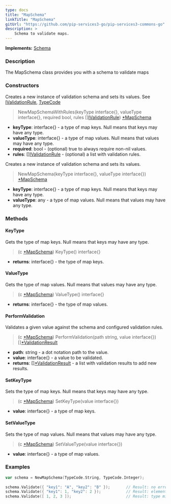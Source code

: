 ```yaml
---
type: docs
title: "MapSchema"
linkTitle: "MapSchema"
gitUrl: "https://github.com/pip-services3-go/pip-services3-commons-go"
description: >
    Schema to validate maps.
---
```


**Implements:** [Schema](../schema)

### Description

The MapSchema class provides you with a schema to validate maps

### Constructors
Creates a new instance of validation schema and sets its values.
See [IValidationRule](../ivalidation_rule), [TypeCode](../convert/type_code)

> NewMapSchemaWithRules(keyType interface{}, valueType interface{}, required bool, rules [][IValidationRule](../ivalidation_rule)) [*MapSchema]()

- **keyType**: interface{} - a type of map keys. Null means that keys may have any type.
- **valueType**: interface{} - a type of map values. Null means that values may have any type.
- **required**: bool - (optional) true to always require non-nil values.
- **rules**: [][IValidationRule](../ivalidation_rule) - (optional) a list with validation rules.


Creates a new instance of validation schema and sets its values.

> NewMapSchema(keyType interface{}, valueType interface{}) [*MapSchema]()

- **keyType**: interface{} - a type of map keys. Null means that keys may have any type.
- **valueType**: any - a type of map values. Null means that values may have any type.


### Methods

#### KeyType
Gets the type of map keys.
Null means that keys may have any type.

> (c [*MapSchema]()) KeyType() interface{}

- **returns**: interface{} - the type of map keys.

#### ValueType
Gets the type of map values.
Null means that values may have any type.

> (c [*MapSchema]()) ValueType() interface{}

- **returns**: interface{} - the type of map values.

#### PerformValidation
Validates a given value against the schema and configured validation rules.

> (c [*MapSchema]()) PerformValidation(path string, value interface{}) [][*ValidationResult](../validation_result)

- **path**: string - a dot notation path to the value.
- **value**: interface{} - a value to be validated.
- **returns**: [][*ValidationResult](../validation_result) - a list with validation results to add new results.

#### SetKeyType
Sets the type of map keys.
Null means that keys may have any type.

> (c [*MapSchema]()) SetKeyType(value interface{})

- **value**: interface{} - a type of map keys.

#### SetValueType
Sets the type of map values.
Null means that values may have any type.

> (c [*MapSchema]()) SetValueType(value interface{})

- **value**: interface{} - a type of map values.

### Examples
```go
var schema = NewMapSchema(TypeCode.String, TypeCode.Integer);
 
schema.Validate({ "key1": "A", "key2": "B" });       // Result: no errors
schema.Validate({ "key1": 1, "key2": 2 });           // Result: element type mismatch
schema.Validate([ 1, 2, 3 ]);                        // Result: type mismatch

```
